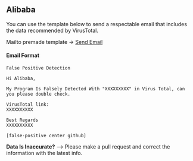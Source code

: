 ## Alibaba

You can use the template below to send a respectable email that includes the data recommended by VirusTotal.

Mailto premade template -> [Send Email](mailto:virustotal@list.alibaba-inc.com?subject=False%20Positive%20Detection&body=Hi%20Alibaba%2C%0A%0AMy%20Program%20Is%20Falsely%20Detected%20With%20%22XXXXXXXXX%22%20in%20Virus%20Total%2C%20can%20you%20please%20double%20check.%0A%0AVirusTotal%20link%3A%0AXXXXXXXXXX%0A%0ABest%20Regards%0AXXXXXXXXXX%0A%0A%5Bfalse-positive%20center%20github%5D)

#### Email Format
```
False Positive Detection
```
```
Hi Alibaba,

My Program Is Falsely Detected With "XXXXXXXXX" in Virus Total, can you please double check.

VirusTotal link:
XXXXXXXXXX

Best Regards
XXXXXXXXXX

[false-positive center github]
```


**Data Is Inaccurate?** --> Please make a pull request and correct the information with the latest info.
